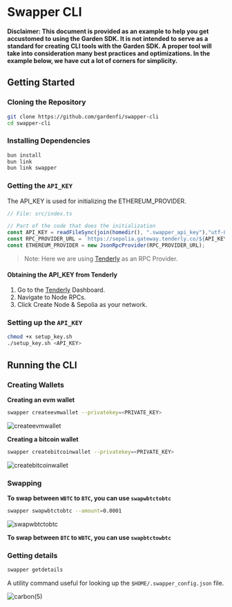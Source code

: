 # Swapper CLI

**Disclaimer: This document is provided as an example to help you get accustomed to using the Garden SDK. It is not intended to serve as a standard for creating CLI tools with the Garden SDK. A proper tool will take into consideration many best practices and optimizations. In the example below, we have cut a lot of corners for simplicity.**

## Getting Started

### Cloning the Repository

```bash
git clone https://github.com/gardenfi/swapper-cli
cd swapper-cli
```

### Installing Dependencies

```bash
bun install
bun link
bun link swapper
```

### Getting the `API_KEY`

The API_KEY is used for initializing the ETHEREUM_PROVIDER.

```ts
// File: src/index.ts

// Part of the code that does the initialization
const API_KEY = readFileSync(join(homedir(), ".swapper_api_key"),"utf-8");
const RPC_PROVIDER_URL = `https://sepolia.gateway.tenderly.co/${API_KEY}`;
const ETHEREUM_PROVIDER = new JsonRpcProvider(RPC_PROVIDER_URL);
```

> Note: Here we are using [Tenderly](https://tenderly.co/) as an RPC Provider.

#### Obtaining the API_KEY from Tenderly
1. Go to the [Tenderly](https://tenderly.co/) Dashboard.
2. Navigate to Node RPCs.
3. Click Create Node & Sepolia as your network.

### Setting up the `API_KEY`

```bash
chmod +x setup_key.sh
./setup_key.sh <API_KEY>
```

## Running the CLI

### Creating Wallets
**Creating an evm wallet** 
```bash
swapper createevmwallet --privatekey=<PRIVATE_KEY>
``` 

![createevmwallet](https://github.com/gardenfi/swapper-cli/assets/162546266/ae5b5d56-3c18-49b3-a062-8a052b893da4)

**Creating a bitcoin wallet**
```bash
swapper createbitcoinwallet --privatekey=<PRIVATE_KEY>
```
![createbitcoinwallet](https://github.com/gardenfi/swapper-cli/assets/162546266/8658441e-69d4-4d2d-acb4-e2be5f720d50)

### Swapping
**To swap between `WBTC` to `BTC`, you can use `swapwbtctobtc`**
```bash
swapper swapwbtctobtc --amount=0.0001
```
![swapwbtctobtc](https://github.com/gardenfi/swapper-cli/assets/162546266/6725458e-e523-4659-b275-bdeedbb303e4)

**To swap between `BTC` to `WBTC`, you can use `swapbtctowbtc`**

### Getting details
```bash
swapper getdetails
```
A utility command useful for looking up the `$HOME/.swapper_config.json` file.

![carbon(5)](https://github.com/gardenfi/swapper-cli/assets/162546266/1db15518-239a-4d39-a481-31045ac818c8)
